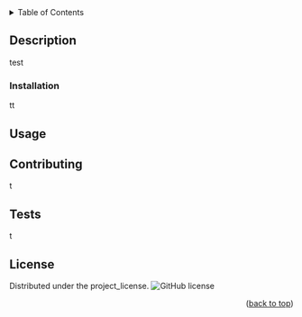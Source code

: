 
<details>
  <summary>Table of Contents</summary>
  <ol>
    <li>
      <a href="#description">About The Project</a>
    </li>
    <li><a href="#installation">Installation</a>
    </li>
    <li><a href="#usage">Usage</a></li>
    <li><a href="#contributing">Contributing</a></li>
    <li><a href="#Tests">Tests</a>
    </li>
    <li><a href="#license">License</a></li>
  </ol>
</details>

## Description
test

### Installation
tt

## Usage


## Contributing
t

## Tests
t

## License

Distributed under the project_license. ![GitHub license](https://img.shields.io/badge/license-MIT-blue.svg)
<p align="right">(<a href="#readme-top">back to top</a>)</p>
 